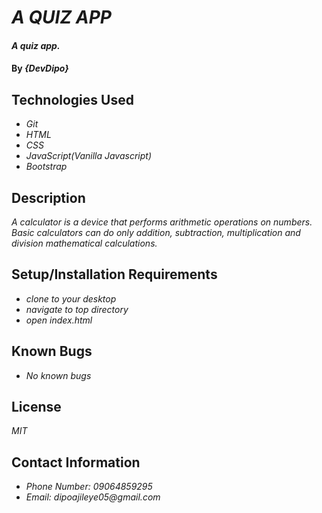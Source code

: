 # _A QUIZ APP_

#### _A quiz app._

#### By _**{DevDipo}**_

## Technologies Used

* _Git_
* _HTML_
* _CSS_
* _JavaScript(Vanilla Javascript)_
* _Bootstrap_

## Description

_A calculator is a device that performs arithmetic operations on numbers. Basic calculators can do only addition, subtraction, multiplication and division mathematical calculations._

## Setup/Installation Requirements

* _clone to your desktop_
* _navigate to top directory_
* _open index.html_


## Known Bugs

* _No known bugs_

## License

_MIT_

## Contact Information

* _Phone Number: 09064859295_
* _Email: dipoajileye05@gmail.com_